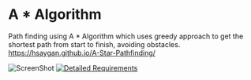 # A * Algorithm
Path finding using A * Algorithm  which uses greedy approach to get the shortest
path from start to finish, avoiding obstacles.
https://hsaygan.github.io/A-Star-Pathfinding/

![ScreenShot](![logo](https://cdn.rawgit.com/hsaygan/A-Star-Pathfinding/b5431a48/Screenshot.png))
[![Detailed Requirements](https://cdn.rawgit.com/hsaygan/A-Star-Pathfinding/b5431a48/Screenshot.png)](https://github.com/hsaygan/A-Star-Pathfinding/README.md)
